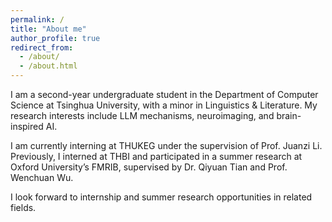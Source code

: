 ```yaml
---
permalink: /
title: "About me"
author_profile: true
redirect_from: 
  - /about/
  - /about.html
---
```

I am a second-year undergraduate student in the Department of Computer Science at Tsinghua University, with a minor in Linguistics & Literature. My research interests include LLM mechanisms, neuroimaging, and brain-inspired AI.

I am currently interning at THUKEG under the supervision of Prof. Juanzi Li. Previously, I interned at THBI and participated in a summer research at Oxford University’s FMRIB, supervised by Dr. Qiyuan Tian and Prof. Wenchuan Wu.

I look forward to internship and summer research opportunities in related fields.
